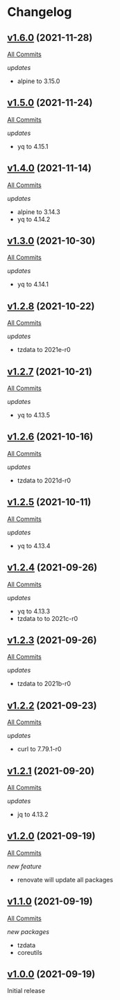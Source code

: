 # Changelog

## [v1.6.0](https://github.com/containeroo/alpine-toolbox/tree/v1.5.0) (2021-11-28)

[All Commits](https://github.com/containeroo/alpine-toolbox/compare/v1.5.0...v1.6.0)

*updates*

- alpine to 3.15.0

## [v1.5.0](https://github.com/containeroo/alpine-toolbox/tree/v1.5.0) (2021-11-24)

[All Commits](https://github.com/containeroo/alpine-toolbox/compare/v1.4.0...v1.5.0)

*updates*

- yq to 4.15.1

## [v1.4.0](https://github.com/containeroo/alpine-toolbox/tree/v1.4.0) (2021-11-14)

[All Commits](https://github.com/containeroo/alpine-toolbox/compare/v1.3.0...v1.4.0)

*updates*

- alpine to 3.14.3
- yq to 4.14.2

## [v1.3.0](https://github.com/containeroo/alpine-toolbox/tree/v1.3.0) (2021-10-30)

[All Commits](https://github.com/containeroo/alpine-toolbox/compare/v1.2.8...v1.3.0)

*updates*

- yq to 4.14.1

## [v1.2.8](https://github.com/containeroo/alpine-toolbox/tree/v1.2.8) (2021-10-22)

[All Commits](https://github.com/containeroo/alpine-toolbox/compare/v1.2.7...v1.2.8)

*updates*

- tzdata to 2021e-r0

## [v1.2.7](https://github.com/containeroo/alpine-toolbox/tree/v1.2.7) (2021-10-21)

[All Commits](https://github.com/containeroo/alpine-toolbox/compare/v1.2.6...v1.2.7)

*updates*

- yq to 4.13.5

## [v1.2.6](https://github.com/containeroo/alpine-toolbox/tree/v1.2.6) (2021-10-16)

[All Commits](https://github.com/containeroo/alpine-toolbox/compare/v1.2.5...v1.2.6)

*updates*

- tzdata to 2021d-r0

## [v1.2.5](https://github.com/containeroo/alpine-toolbox/tree/v1.2.5) (2021-10-11)

[All Commits](https://github.com/containeroo/alpine-toolbox/compare/v1.2.4...v1.2.5)

*updates*

- yq to 4.13.4

## [v1.2.4](https://github.com/containeroo/alpine-toolbox/tree/v1.2.4) (2021-09-26)

[All Commits](https://github.com/containeroo/alpine-toolbox/compare/v1.2.3...v1.2.4)

*updates*

- yq to 4.13.3
- tzdata to to 2021c-r0

## [v1.2.3](https://github.com/containeroo/alpine-toolbox/tree/v1.2.3) (2021-09-26)

[All Commits](https://github.com/containeroo/alpine-toolbox/compare/v1.2.2...v1.2.3)

*updates*

- tzdata to 2021b-r0

## [v1.2.2](https://github.com/containeroo/alpine-toolbox/tree/v1.2.2) (2021-09-23)

[All Commits](https://github.com/containeroo/alpine-toolbox/compare/v1.2.1...v1.2.2)

*updates*

- curl to 7.79.1-r0

## [v1.2.1](https://github.com/containeroo/alpine-toolbox/tree/v1.2.1) (2021-09-20)

[All Commits](https://github.com/containeroo/alpine-toolbox/compare/v1.2.0...v1.2.1)

*updates*

- jq to 4.13.2

## [v1.2.0](https://github.com/containeroo/alpine-toolbox/tree/v1.2.0) (2021-09-19)

[All Commits](https://github.com/containeroo/alpine-toolbox/compare/v1.1.0...v1.2.0)

*new feature*

- renovate will update all packages

## [v1.1.0](https://github.com/containeroo/alpine-toolbox/tree/v1.1.0) (2021-09-19)

[All Commits](https://github.com/containeroo/alpine-toolbox/compare/v1.0.0...v1.1.0)

*new packages*

- tzdata
- coreutils

## [v1.0.0](https://github.com/containeroo/alpine-toolbox/tree/v1.0.0) (2021-09-19)

Initial release
